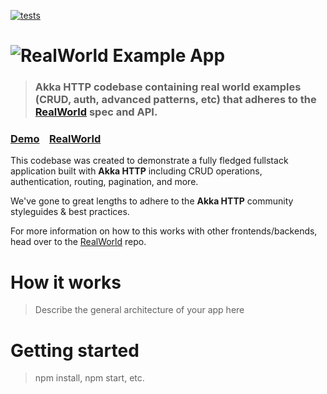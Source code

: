[![tests](https://github.com/keshiba/akka-http-realworld/actions/workflows/tests.yml/badge.svg)](https://github.com/keshiba/akka-http-realworld/actions/workflows/tests.yml)

# ![RealWorld Example App](logo.png)

> ### Akka HTTP codebase containing real world examples (CRUD, auth, advanced patterns, etc) that adheres to the [RealWorld](https://github.com/gothinkster/realworld) spec and API.


### [Demo](https://demo.realworld.io/)&nbsp;&nbsp;&nbsp;&nbsp;[RealWorld](https://github.com/gothinkster/realworld)


This codebase was created to demonstrate a fully fledged fullstack application built with **Akka HTTP** including CRUD operations, authentication, routing, pagination, and more.

We've gone to great lengths to adhere to the **Akka HTTP** community styleguides & best practices.

For more information on how to this works with other frontends/backends, head over to the [RealWorld](https://github.com/gothinkster/realworld) repo.


# How it works

> Describe the general architecture of your app here

# Getting started

> npm install, npm start, etc.

